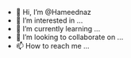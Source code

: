 - 👋 Hi, I’m @Hameednaz
- 👀 I’m interested in ...
- 🌱 I’m currently learning ...
- 💞️ I’m looking to collaborate on ...
- 📫 How to reach me ...

<!---
Hameednaz/Hameednaz is a ✨ special ✨ repository because its `README.md` (this file) appears on your GitHub profile.
You can click the Preview link to take a look at your changes.
--->
